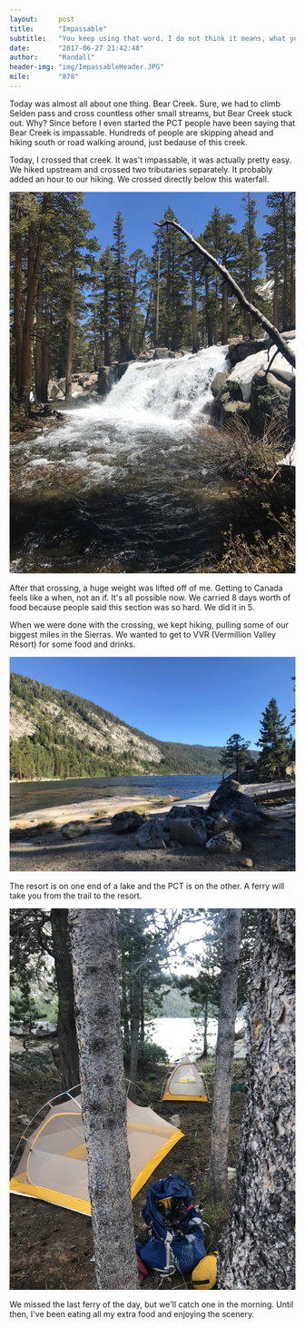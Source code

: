 ```yaml
---
layout:     post
title:      "Impassable"
subtitle:   "You keep using that word. I do not think it means, what you think it means."
date:       "2017-06-27 21:42:48"
author:     "Randall"
header-img: "img/ImpassableHeader.JPG"
mile:       "878"
---
```

Today was almost all about one thing. Bear Creek. Sure, we had to climb Selden pass and cross countless other small streams, but Bear Creek stuck out. Why? Since before I even started the PCT people have been saying that Bear Creek is impassable. Hundreds of people are skipping ahead and hiking south or road walking around, just bedause of this creek.

Today, I crossed that creek. It was't impassable, it was actually pretty easy. We hiked upstream and crossed two tributaries separately. It probably added an hour to our hiking. We crossed directly below this waterfall.

![photo0](/img/ImpassablePost0.JPG)

After that crossing, a huge weight was lifted off of me. Getting to Canada feels like a when, not an if. It's all possible now. We carried 8 days worth of food because people said this section was so hard. We did it in 5.

When we were done with the crossing, we kept hiking, pulling some of our biggest miles in the Sierras. We wanted to get to VVR (Vermillion Valley Resort) for some food and drinks.

![photo1](/img/ImpassablePost1.JPG)

The resort is on one end of a lake and the PCT is on the other. A ferry will take you from the trail to the resort.

![photo2](/img/ImpassablePost2.JPG)

We missed the last ferry of the day, but we'll catch one in the morning. Until then, I've been eating all my extra food and enjoying the scenery.
